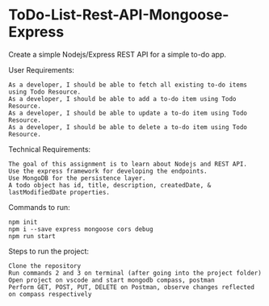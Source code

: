 # ToDo-List-Rest-API-Mongoose-Express

Create a simple Nodejs/Express REST API for a simple to-do app.

User Requirements:

    As a developer, I should be able to fetch all existing to-do items using Todo Resource.
    As a developer, I should be able to add a to-do item using Todo Resource.
    As a developer, I should be able to update a to-do item using Todo Resource.
    As a developer, I should be able to delete a to-do item using Todo Resource.

Technical Requirements:

    The goal of this assignment is to learn about Nodejs and REST API.
    Use the express framework for developing the endpoints.
    Use MongoDB for the persistence layer.
    A todo object has id, title, description, createdDate, & lastModifiedDate properties.
    
Commands to run:

    npm init
    npm i --save express mongoose cors debug
    npm run start

Steps to run the project:

    Clone the repository
    Run commands 2 and 3 on terminal (after going into the project folder)
    Open project on vscode and start mongodb compass, postman
    Perform GET, POST, PUT, DELETE on Postman, observe changes reflected on compass respectively
